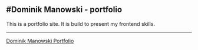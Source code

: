 #Dominik Manowski - portfolio
---

This is a portfolio site. It is build to present my frontend skills.

---
[Dominik Manowski Portfolio](dominikmanowski.github.io
 "Portfolio")